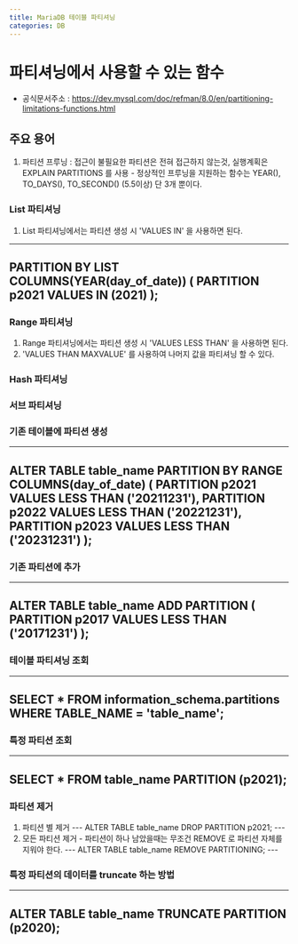 ```yaml
---
title: MariaDB 테이블 파티셔닝
categories: DB
---
```


# 파티셔닝에서 사용할 수 있는 함수
  - 공식문서주소 : https://dev.mysql.com/doc/refman/8.0/en/partitioning-limitations-functions.html
  
## 주요 용어
  1. 파티션 프루닝 : 접근이 불필요한 파티션은 전혀 접근하지 않는것, 실행계획은 EXPLAIN PARTITIONS 를 사용
    - 정상적인 프루닝을 지원하는 함수는 YEAR(), TO_DAYS(), TO_SECOND() (5.5이상) 단 3개 뿐이다.

### List 파티셔닝
  1. List 파티셔닝에서는 파티션 생성 시 'VALUES IN' 을 사용하면 된다.
  ---
  PARTITION BY LIST COLUMNS(YEAR(day_of_date)) (
  PARTITION p2021 VALUES IN (2021)
  );
  ---
### Range 파티셔닝
  1. Range 파티셔닝에서는 파티션 생성 시 'VALUES LESS THAN' 을 사용하면 된다.
  2. 'VALUES THAN MAXVALUE' 를 사용하여 나머지 값을 파티셔닝 할 수 있다.
  
### Hash 파티셔닝
  
### 서브 파티셔닝

### 기존 테이블에 파티션 생성
  ---
  ALTER TABLE table_name PARTITION BY RANGE COLUMNS(day_of_date) (
	PARTITION p2021 VALUES LESS THAN ('20211231'),
	PARTITION p2022 VALUES LESS THAN ('20221231'),
	PARTITION p2023 VALUES LESS THAN ('20231231')
  );
  ---
  
### 기존 파티션에 추가
  ---
  ALTER TABLE table_name ADD PARTITION (
  PARTITION p2017 VALUES LESS THAN ('20171231')
  );
  ---
### 테이블 파티셔닝 조회
  ---
  SELECT *
  FROM information_schema.partitions
  WHERE TABLE_NAME = 'table_name';
  ---

### 특정 파티션 조회
  ---
  SELECT * FROM table_name PARTITION (p2021);
  ---
### 파티션 제거
  1. 파티션 별 제거
    ---
    ALTER TABLE table_name DROP PARTITION p2021;
    ---
  2. 모든 파티션 제거
    - 파티션이 하나 남았을때는 무조건 REMOVE 로 파티션 자체를 지워야 한다.
    ---
    ALTER TABLE table_name REMOVE PARTITIONING;
    ---
### 특정 파티션의 데이터를 truncate 하는 방법
  ---
  ALTER TABLE table_name TRUNCATE PARTITION (p2020);
  ---
